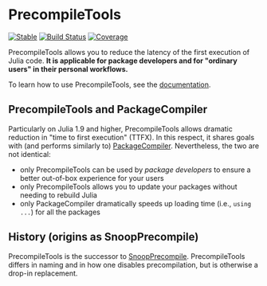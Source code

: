 # PrecompileTools

[![Stable](https://img.shields.io/badge/docs-stable-blue.svg)](https://JuliaLang.github.io/PrecompileTools.jl/stable/)
[![Build Status](https://github.com/JuliaLang/PrecompileTools.jl/actions/workflows/CI.yml/badge.svg?branch=main)](https://github.com/JuliaLang/PrecompileTools.jl/actions/workflows/CI.yml?query=branch%3Amain)
[![Coverage](https://codecov.io/gh/JuliaLang/PrecompileTools.jl/branch/main/graph/badge.svg)](https://codecov.io/gh/JuliaLang/PrecompileTools.jl)

PrecompileTools allows you to reduce the latency of the first execution of Julia code.
**It is applicable for package developers and for "ordinary users" in their personal workflows.**

To learn how to use PrecompileTools, see the [documentation](https://JuliaLang.github.io/PrecompileTools.jl/stable/).

## PrecompileTools and PackageCompiler

Particularly on Julia 1.9 and higher, PrecompileTools allows dramatic reduction in "time to first execution" (TTFX).
In this respect, it shares goals with (and performs similarly to) [PackageCompiler](https://github.com/JuliaLang/PackageCompiler.jl).
Nevertheless, the two are not identical:

- only PrecompileTools can be used by *package developers* to ensure a better out-of-box experience for your users
- only PrecompileTools allows you to update your packages without needing to rebuild Julia
- only PackageCompiler dramatically speeds up loading time (i.e., `using ...`) for all the packages

## History (origins as SnoopPrecompile)

PrecompileTools is the successor to [SnoopPrecompile](https://github.com/timholy/SnoopCompile.jl/tree/master/SnoopPrecompile).
PrecompileTools differs in naming and in how one disables precompilation, but is otherwise a drop-in replacement.
